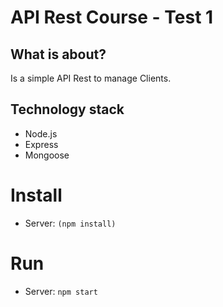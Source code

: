 # API Rest Course - Test 1

## What is about?

Is a simple API Rest to manage Clients.

## Technology stack

- Node.js
- Express
- Mongoose

# Install

- Server: `(npm install)`

# Run

- Server: `npm start`